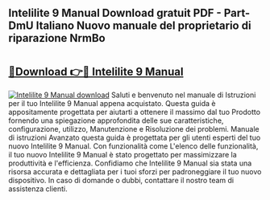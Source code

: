 ## Intelilite 9 Manual Download gratuit PDF - Part-DmU Italiano Nuovo manuale del proprietario di riparazione NrmBo

# <h2><a href="http://dfgyxl.blite.top/?on=Intelilite+9+Manual">🔗Download 👉🔴 Intelilite 9 Manual</a></h2>

[![Intelilite 9 Manual download](https://i.imgur.com/lujVjoI.png)](http://dfgyxl.blite.top/?on=Intelilite+9+Manual)
Saluti e benvenuto nel manuale di Istruzioni per il tuo Intelilite 9 Manual appena acquistato. Questa guida è appositamente progettata per aiutarti a ottenere il massimo dal tuo Prodotto fornendo una spiegazione approfondita delle sue caratteristiche, configurazione, utilizzo, Manutenzione e Risoluzione dei problemi. Manuale di istruzioni Avanzato questa guida è progettata per gli utenti esperti del tuo nuovo Intelilite 9 Manual. Con funzionalità come L'elenco delle funzionalità, il tuo nuovo Intelilite 9 Manual è stato progettato per massimizzare la produttività e l'efficienza. Confidiamo che Intelilite 9 Manual sia stata una risorsa accurata e dettagliata per i tuoi sforzi per padroneggiare il tuo nuovo dispositivo. In caso di domande o dubbi, contattare il nostro team di assistenza clienti.
